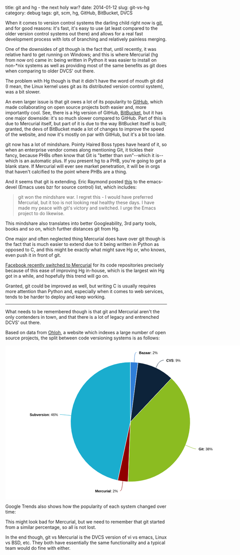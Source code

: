 title: git and hg - the next holy war?
date: 2014-01-12
slug: git-vs-hg
category: debug
tags: git, scm, hg, GitHub, BitBucket, DVCS

When it comes to version control systems the darling child right now is [git](http://git-scm.com/), and for good reasons: it's fast, it's easy to use (at least compared to the older version control systems out there) and allows for a real fast development process with lots of branching and relatively painless merging.

One of the downsides of git though is the fact that, until recently, it was relative hard to get running on Windows; and this is where Mercurial (hg from now on) came in: being written in Python it was easier to install on non-*nix systems as well as providing most of the same benefits as git does when comparing to older DVCS' out there.

The problem with Hg though is that it didn't have the word of mouth git did (I mean, the Linux kernel uses git as its distributed version control system), was a bit slower.

An even larger issue is that git owes a lot of its popularity to [GitHub](https://github.com/), which made collaborating on open source projects both easier and, more importantly cool. See, there is a Hg version of GitHub, [BitBucket](https://bitbucket.org/), but it has one major downside: it's so much slower compared to GitHub. Part of this is due to Mercurial itself, but part of it is due to the way BitBucket itself is built; granted, the devs of BitBucket made a lot of changes to improve the speed of the website, and now it's mostly on par with GitHub, but it's a bit too late.

git now has a lot of mindshare. Pointy Haired Boss types have heard of it, so when an enterprise vendor comes along mentioning Git, it tickles their fancy, because PHBs often know that Git is "better than svn"--which it is--which is an automatic plus. If you present hg to a PHB, you're going to get a blank stare. If Mercurial will ever see market penetration, it will be in orgs that haven't calcified to the point where PHBs are a thing.

And it seems that git is extending. Eric Raymond posted [this](https://lists.gnu.org/archive/html/emacs-devel/2014-01/msg00005.html) to the emacs-devel (Emacs uses bzr for source control) list, which includes:

> git won the mindshare war. I regret this - I would have preferred Mercurial, but it too is not looking real healthy these days. I have made my peace with git's victory and switched. I urge the Emacs project to do likewise.

This mindshare also translates into better Googleability, 3rd party tools, books and so on, which further distances git from Hg.

One major and often neglected thing Mercurial does have over git though is the fact that is much easier to extend due to it being written in Python as opposed to C, and this might be exactly what might save Hg or, who knows, even push it in front of git.

[Facebook recently switched to Mercurial](https://code.facebook.com/posts/218678814984400/scaling-mercurial-at-facebook/) for its code repositories precisely because of this ease of improving Hg in-house, which is the largest win Hg got in a while, and hopefully this trend will go on.

Granted, git could be improved as well, but writing C is usually requires more attention than Python and, especially when it comes to web services, tends to be harder to deploy and keep working.

---

What needs to be remembered though is that git and Mercurial aren't the only contenders in town, and that there is a lot of legacy and entrenched DCVS' out there.

Based on data from [Ohloh](http://www.ohloh.net), a website which indexes a large number of open source projects, the split between code versioning systems is as follows:

<div class="compare_repositories">
<div style=" height:480px;" datasrc="/repositories/chart" class="chart " id="" data-highcharts-chart="0"><div class="highcharts-container" id="highcharts-0" style="position: relative; overflow: hidden; width: 780px; height: 480px; text-align: left; line-height: normal; z-index: 0; font-family: &quot;Lucida Grande&quot;,&quot;Lucida Sans Unicode&quot;,Verdana,Arial,Helvetica,sans-serif; font-size: 12px; left: 0px; top: 0.850006px; cursor: auto;"><svg xmlns="http://www.w3.org/2000/svg" version="1.1" width="780" height="480"><desc>Created with Highstock 1.3.0</desc><defs><clipPath id="highcharts-1"><rect rx="0" ry="0" fill="none" x="0" y="0" width="9999" height="480"/></clipPath><clipPath id="highcharts-2"><rect fill="none" x="0" y="0" width="760" height="455"/></clipPath></defs><rect rx="5" ry="5" fill="#FFFFFF" x="0" y="0" width="780" height="480"/><g class="highcharts-series-group" zIndex="3"><g class="highcharts-series highcharts-tracker" visibility="visible" zIndex="0.1" transform="translate(10,10)" style="cursor:pointer;" clip-path="url(#highcharts-2)"><path fill="none" d="M 398.91056570582685 12 C 393.91056570582685 12 393.39654942108484 20.43082288909674 392.68977702956477 31.408093623964536 L 391.9830046380447 42.385364358832334" stroke="#2f7ed8" stroke-width="1" visibility="visible"/><path fill="none" d="M 484.0757286120067 36 C 479.0757286120067 36 469.241324681223 40.063708460550174 464.5331492783767 50.00519146742762 L 459.8249738755304 59.94667447430507" stroke="#0d233a" stroke-width="1" visibility="visible"/><path fill="none" d="M 584.5779244121547 312.4100833472132 C 579.5779244121547 312.4100833472132 572.2032205077795 309.3094798055148 562.0630026392636 305.04614993567947 L 551.9227847707476 300.78282006584413" stroke="#8bbc21" stroke-width="1" visibility="visible"/><path fill="none" d="M 347.5346133513318 443.25079170107654 C 352.5346133513318 443.25079170107654 353.5495006177952 435.3154275735541 354.9449706091825 424.4043018982107 L 356.3404406005698 413.4931762228673" stroke="#910000" stroke-width="1" visibility="visible"/><path fill="none" d="M 159.73603090446304 205.39862321774487 C 164.73603090446304 205.39862321774487 172.69035770706952 206.25225376859032 183.62755706065337 207.42599577600282 L 194.56475641423722 208.59973778341532" stroke="#1aadce" stroke-width="1" visibility="visible"/><path fill="#2f7ed8" d="M 379.96201494751085 42.00000386826869 A 186.5 186.5 0 0 1 403.7691921079165 43.52087818746418 L 380 228.5 A 0 0 0 0 0 380 228.5 Z" stroke="#FFFFFF" stroke-width="1" stroke-linejoin="round"/><path fill="#0d233a" d="M 403.9541593143041 43.54473986516379 A 186.5 186.5 0 0 1 507.7786706209405 92.65132928752965 L 380 228.5 A 0 0 0 0 0 380 228.5 Z" stroke="#FFFFFF" stroke-width="1" stroke-linejoin="round"/><path fill="#8bbc21" d="M 507.9144553796815 92.77917586118383 A 186.5 186.5 0 0 1 372.6903876743378 414.8566998195893 L 380 228.5 A 0 0 0 0 0 380 228.5 Z" stroke="#FFFFFF" stroke-width="1" stroke-linejoin="round"/><path fill="#910000" d="M 372.5040346603835 414.84929703013984 A 186.5 186.5 0 0 1 340.53807033688184 410.77727808825523 L 380 228.5 A 0 0 0 0 0 380 228.5 Z" stroke="#FFFFFF" stroke-width="1" stroke-linejoin="round"/><path fill="#1aadce" d="M 340.35581282013635 410.73772502653765 A 186.5 186.5 0 0 1 379.74095524154967 42.000179904073036 L 380 228.5 A 0 0 0 0 0 380 228.5 Z" stroke="#FFFFFF" stroke-width="1" stroke-linejoin="round"/></g><g class="highcharts-markers" visibility="visible" zIndex="0.1" transform="translate(10,10)"/></g><g class="highcharts-data-labels highcharts-tracker" visibility="visible" zIndex="6" transform="translate(10,10)" style="cursor:pointer;"><g zIndex="1" style="cursor:default;" transform="translate(404,2)" visibility="visible"><text x="3" y="15" style="font-family:&quot;Lucida Grande&quot;, &quot;Lucida Sans Unicode&quot;, Verdana, Arial, Helvetica, sans-serif;font-size:11px;color:#000000;line-height:14px;fill:#000000;" zIndex="1"><tspan style="font-weight:bold" x="3">Bazaar</tspan><tspan dx="0">: 2%</tspan></text></g><g zIndex="1" style="cursor:default;" transform="translate(489,26)" visibility="visible"><text x="3" y="15" style="font-family:&quot;Lucida Grande&quot;, &quot;Lucida Sans Unicode&quot;, Verdana, Arial, Helvetica, sans-serif;font-size:11px;color:#000000;line-height:14px;fill:#000000;" zIndex="1"><tspan style="font-weight:bold" x="3">CVS</tspan><tspan dx="0">: 9%</tspan></text></g><g zIndex="1" style="cursor:default;" transform="translate(590,302)" visibility="visible"><text x="3" y="15" style="font-family:&quot;Lucida Grande&quot;, &quot;Lucida Sans Unicode&quot;, Verdana, Arial, Helvetica, sans-serif;font-size:11px;color:#000000;line-height:14px;fill:#000000;" zIndex="1"><tspan style="font-weight:bold" x="3">Git</tspan><tspan dx="0">: 38%</tspan></text></g><g zIndex="1" style="cursor:default;" transform="translate(267,433)" visibility="visible"><text x="3" y="15" style="font-family:&quot;Lucida Grande&quot;, &quot;Lucida Sans Unicode&quot;, Verdana, Arial, Helvetica, sans-serif;font-size:11px;color:#000000;line-height:14px;fill:#000000;" zIndex="1"><tspan style="font-weight:bold" x="3">Mercurial</tspan><tspan dx="0">: 2%</tspan></text></g><g zIndex="1" style="cursor:default;" transform="translate(63,195)" visibility="visible"><text x="3" y="15" style="font-family:&quot;Lucida Grande&quot;, &quot;Lucida Sans Unicode&quot;, Verdana, Arial, Helvetica, sans-serif;font-size:11px;color:#000000;line-height:14px;fill:#000000;" zIndex="1"><tspan style="font-weight:bold" x="3">Subversion</tspan><tspan dx="0">: 46%</tspan></text></g></g><g class="highcharts-legend" zIndex="7"><rect rx="5" ry="5" fill="none" x="0.5" y="0.5" width="7" height="7" stroke="#909090" stroke-width="1" visibility="hidden"/><g zIndex="1" clip-path="url(#highcharts-1)"><g/></g></g><g class="highcharts-tooltip" zIndex="8" style="cursor:default;padding:0;white-space:nowrap;" visibility="hidden" opacity="0" transform="translate(181,276)"><rect rx="3" ry="3" fill="none" x="0.5" y="0.5" width="173" height="36" fill-opacity="0.85" isShadow="true" stroke="black" stroke-opacity="0.049999999999999996" stroke-width="5" transform="translate(1, 1)"/><rect rx="3" ry="3" fill="none" x="0.5" y="0.5" width="173" height="36" fill-opacity="0.85" isShadow="true" stroke="black" stroke-opacity="0.09999999999999999" stroke-width="3" transform="translate(1, 1)"/><rect rx="3" ry="3" fill="none" x="0.5" y="0.5" width="173" height="36" fill-opacity="0.85" isShadow="true" stroke="black" stroke-opacity="0.15" stroke-width="1" transform="translate(1, 1)"/><rect rx="3" ry="3" fill="rgb(255,255,255)" x="0.5" y="0.5" width="173" height="36" fill-opacity="0.85" stroke="#1aadce" stroke-width="1" anchorX="186.85602718729723" anchorY="20.50312042236328"/><text x="8" y="21" style="font-family:&quot;Lucida Grande&quot;, &quot;Lucida Sans Unicode&quot;, Verdana, Arial, Helvetica, sans-serif;font-size:12px;color:#333333;fill:#333333;" zIndex="1"><tspan style="font-weight:bold" x="8">Subversion</tspan><tspan dx="0">: 292,340 (46%)</tspan></text></g></svg></div></div>
</div>

Google Trends also shows how the popularity of each system changed over time:

<script type="text/javascript" src="//www.google.com/trends/embed.js?hl=en-US&q=/m/05vqwg,+/m/08441_&cmpt=q&content=1&cid=TIMESERIES_GRAPH_AVERAGES_CHART&export=5&w=600&h=330"></script>


This might look bad for Mercurial, but we need to remember that git started from a similar percentage, so all is not lost.

In the end though, git vs Mercurial is the DVCS version of vi vs emacs, Linux vs BSD, etc. They both have essentially the same functionality and a typical team would do fine with either.
